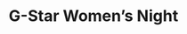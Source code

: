 ---
layout: post
title: G-Star Women’s Night
thumb-jpg: /images/work-g-star.jpg
thumb-cover: /images/work-g-star-cover.png
thumb-mp4: /images/work-g-star.mp4
year: 2011
agency: Momkai
color: rgb(243, 239, 243)
role: Lead Flash Developer
href: https://vimeo.com/31965635
---